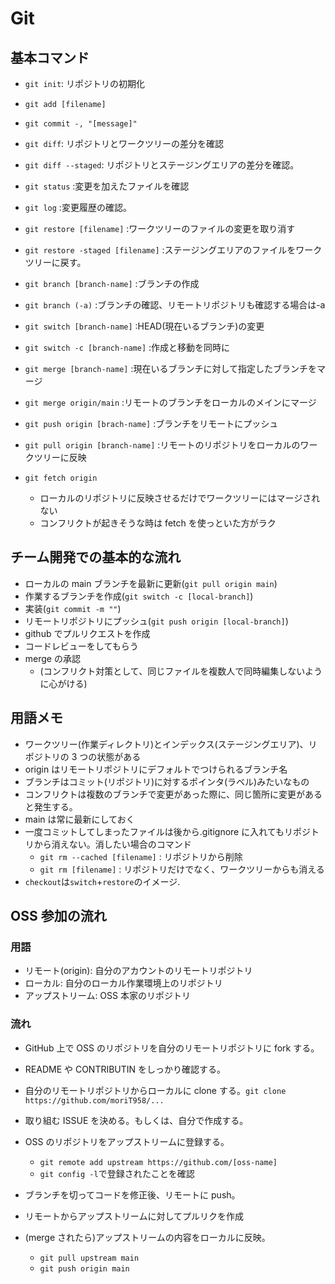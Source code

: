# Git

## 基本コマンド

- `git init`: リポジトリの初期化
- `git add [filename]`
- `git commit -, "[message]"`
- `git diff`: リポジトリとワークツリーの差分を確認
- `git diff --staged`: リポジトリとステージングエリアの差分を確認。
- `git status` :変更を加えたファイルを確認
- `git log` :変更履歴の確認。
- `git restore [filename]` :ワークツリーのファイルの変更を取り消す
- `git restore -staged [filename]` :ステージングエリアのファイルをワークツリーに戻す。
- `git branch [branch-name]` :ブランチの作成
- `git branch (-a)` :ブランチの確認、リモートリポジトリも確認する場合は-a
- `git switch [branch-name]` :HEAD(現在いるブランチ)の変更
- `git switch -c [branch-name]` :作成と移動を同時に
- `git merge [branch-name]` :現在いるブランチに対して指定したブランチをマージ
- `git merge origin/main` :リモートのブランチをローカルのメインにマージ
- `git push origin [brach-name]` :ブランチをリモートにプッシュ
- `git pull origin [branch-name]` :リモートのリポジトリをローカルのワークツリーに反映

- `git fetch origin`
  - ローカルのリポジトリに反映させるだけでワークツリーにはマージされない
  - コンフリクトが起きそうな時は fetch を使っといた方がラク

## チーム開発での基本的な流れ

- ローカルの main ブランチを最新に更新(`git pull origin main`)
- 作業するブランチを作成(`git switch -c [local-branch]`)
- 実装(`git commit -m ""`)
- リモートリポジトリにプッシュ(`git push origin [local-branch]`)
- github でプルリクエストを作成
- コードレビューをしてもらう
- merge の承認
  - (コンフリクト対策として、同じファイルを複数人で同時編集しないように心がける)

## 用語メモ

- ワークツリー(作業ディレクトリ)とインデックス(ステージングエリア)、リポジトリの 3 つの状態がある
- origin はリモートリポジトリにデフォルトでつけられるブランチ名
- ブランチはコミット(リポジトリ)に対するポインタ(ラベル)みたいなもの
- コンフリクトは複数のブランチで変更があった際に、同じ箇所に変更があると発生する。
- main は常に最新にしておく
- 一度コミットしてしまったファイルは後から.gitignore に入れてもリポジトリから消えない。消したい場合のコマンド
  - `git rm --cached [filename]` : リポジトリから削除
  - `git rm [filename]` : リポジトリだけでなく、ワークツリーからも消える
- `checkout`は`switch`+`restore`のイメージ.

## OSS 参加の流れ

### 用語

- リモート(origin): 自分のアカウントのリモートリポジトリ
- ローカル: 自分のローカル作業環境上のリポジトリ
- アップストリーム: OSS 本家のリポジトリ

### 流れ

- GitHub 上で OSS のリポジトリを自分のリモートリポジトリに fork する。
- README や CONTRIBUTIN をしっかり確認する。
- 自分のリモートリポジトリからローカルに clone する。`git clone https://github.com/moriT958/...`
- 取り組む ISSUE を決める。もしくは、自分で作成する。
- OSS のリポジトリをアップストリームに登録する。

  - `git remote add upstream https://github.com/[oss-name]`
  - `git config -l`で登録されたことを確認

- ブランチを切ってコードを修正後、リモートに push。
- リモートからアップストリームに対してプルリクを作成
- (merge されたら)アップストリームの内容をローカルに反映。

  - `git pull upstream main`
  - `git push origin main`
